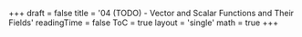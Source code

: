 +++
draft = false
title = '04 (TODO) - Vector and Scalar Functions and Their Fields'
readingTime = false
ToC = true
layout = 'single'
math = true
+++
